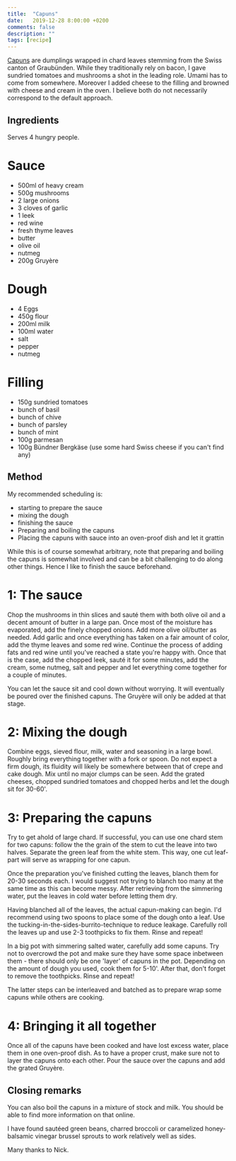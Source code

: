 ```yaml
---
title:  "Capuns"
date:   2019-12-28 8:00:00 +0200
comments: false
description: ""
tags: [recipe]
---
```


[Capuns](https://en.wikipedia.org/wiki/Capuns) are dumplings wrapped in chard leaves stemming from the Swiss canton of Graubünden. While they traditionally rely on bacon, I gave sundried tomatoes and mushrooms a shot in the leading role. Umami has to come from somewhere. Moreover I added cheese to the filling and browned with cheese and cream in the oven. I believe both do not necessarily correspond to the default approach.

## Ingredients
Serves 4 hungry people.

# Sauce
- 500ml of heavy cream
- 500g mushrooms
- 2 large onions
- 3 cloves of garlic
- 1 leek
- red wine
- fresh thyme leaves
- butter
- olive oil
- nutmeg
- 200g Gruyère

# Dough
- 4 Eggs
- 450g flour
- 200ml milk
- 100ml water
- salt
- pepper
- nutmeg

# Filling
- 150g sundried tomatoes
- bunch of basil
- bunch of chive
- bunch of parsley
- bunch of mint
- 100g parmesan
- 100g Bündner Bergkäse (use some hard Swiss cheese if you can't find any)

## Method
My recommended scheduling is:
- starting to prepare the sauce
- mixing the dough
- finishing the sauce
- Preparing and boiling the capuns
- Placing the capuns with sauce into an oven-proof dish and let it grattin

While this is of course somewhat arbitrary, note that preparing and boiling the capuns is somewhat involved and can be a bit challenging to do along other things. Hence I like to finish the sauce beforehand.

# 1: The sauce
Chop the mushrooms in thin slices and sauté them with both olive oil and a decent amount of butter in a large pan. Once most of the moisture has evaporated, add the finely chopped onions. Add more olive oil/butter as needed. Add garlic and once everything has taken on a fair amount of color, add the thyme leaves and some red wine. Continue the process of adding fats and red wine until you've reached a state you're happy with. Once that is the case, add the chopped leek, sauté it for some minutes, add the cream, some nutmeg, salt and pepper and let everything come together for a couple of minutes.

You can let the sauce sit and cool down without worrying. It will eventually be poured over the finished capuns. The Gruyère will only be added at that stage.

# 2: Mixing the dough
Combine eggs, sieved flour, milk, water and seasoning in a large bowl. Roughly bring everything together with a fork or spoon. Do not expect a firm dough, its fluidity will likely be somewhere between that of crepe and cake dough. Mix until no major clumps can be seen. Add the grated cheeses, chopped sundried tomatoes and chopped herbs and let the dough sit for 30-60'.

# 3: Preparing the capuns
Try to get ahold of large chard. If successful, you can use one chard stem for two capuns: follow the the grain of the stem to cut the leave into two halves. Separate the green leaf from the white stem. This way, one cut leaf-part will serve as wrapping for one capun.

Once the preparation you've finished cutting the leaves, blanch them for 20-30 seconds each. I would suggest not trying to blanch too many at the same time as this can become messy. After retrieving from the simmering water, put the leaves in cold water before letting them dry.

Having blanched all of the leaves, the actual capun-making can begin. I'd recommend using two spoons to place some of the dough onto a leaf. Use the tucking-in-the-sides-burrito-technique to reduce leakage. Carefully roll the leaves up and use 2-3 toothpicks to fix them. Rinse and repeat!

In a big pot with simmering salted water, carefully add some capuns. Try not to overcrowd the pot and make sure they have some space inbetween them - there should only be one 'layer' of capuns in the pot. Depending on the amount of dough you used, cook them for 5-10'. After that, don't forget to remove the toothpicks. Rinse and repeat!

The latter steps can be interleaved and batched as to prepare wrap some capuns while others are cooking.

# 4: Bringing it all together

Once all of the capuns have been cooked and have lost excess water, place them in one oven-proof dish. As to have a proper crust, make sure not to layer the capuns onto each other. Pour the sauce over the capuns and add the grated Gruyère.

## Closing remarks
You can also boil the capuns in a mixture of stock and milk. You should be able to find more information on that online.

I have found sautéed green beans, charred broccoli or caramelized honey-balsamic vinegar brussel sprouts to work relatively well as sides.

Many thanks to Nick.
